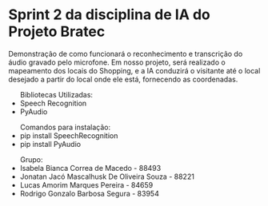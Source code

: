 # Sprint 2 da disciplina de IA do Projeto Bratec

Demonstração de como funcionará o reconhecimento e transcrição do áudio gravado pelo microfone. Em nosso projeto, será realizado o mapeamento dos locais do Shopping, e a IA conduzirá o visitante até o local desejado a partir do local onde ele está, fornecendo as coordenadas.

<ul>
Bibliotecas Utilizadas:
  <li>Speech Recognition</li>
  <li>PyAudio</li>
</ul>
  
<ul>
Comandos para instalação:
  <li>pip install SpeechRecognition</li>
  <li>pip install PyAudio</li>
</ul>  

<ul>
Grupo:
  <li>Isabela Bianca Correa de Macedo - 88493</li>
  <li>Jonatan Jacó Mascalhusk De Oliveira Souza - 88221</li>
<li>Lucas Amorim Marques Pereira - 84659</li>
<li>Rodrigo Gonzalo Barbosa Segura - 83954</li>
</ul>
  
